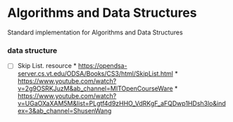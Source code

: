 # Algorithms and Data Structures
Standard implementation for Algorithms and Data Structures


### data structure
- [ ] Skip List.
       resource 
       * https://opendsa-server.cs.vt.edu/ODSA/Books/CS3/html/SkipList.html
       * https://www.youtube.com/watch?v=2g9OSRKJuzM&ab_channel=MITOpenCourseWare
       * https://www.youtube.com/watch?v=UGaOXaXAM5M&list=PLgtf4d9zHHO_VdRKgF_aFQDwp1HDsh3lo&index=3&ab_channel=ShusenWang  
